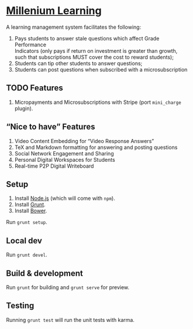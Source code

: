 # [Millenium Learning](https://millenniumlearning.herokuapp.com)

A learning management system facilitates the following:

1. Pays students to answer stale questions which affect Grade Performance  
   Indicators (only pays if return on investment is greater than growth,  
   such that subscriptions MUST cover the cost to reward students);
2. Students can tip other students to answer questions;
3. Students can post questions when subscribed with a microsubscription

## TODO Features

1. Micropayments and Microsubscriptions with Stripe (port `mini_charge` plugin).

## “Nice to have” Features

1. Video Content Embedding for “Video Response Answers”
2. TeX and Markdown formatting for answering and posting questions
3. Social Network Engagement and Sharing
4. Personal Digital Workspaces for Students
5. Real-time P2P Digital Writeboard

## Setup

1. Install [Node.js](http://blog.teamtreehouse.com/install-node-js-npm-windows) (which will come with `npm`).
2. Install [Grunt](http://www.codebelt.com/javascript/install-grunt-js-on-windows/).
3. Install [Bower](https://ruleoftech.com/2015/setting-up-bower-and-gulp-in-windows).

Run `grunt setup`.

## Local dev

Run `grunt devel`.

## Build & development

Run `grunt` for building and `grunt serve` for preview.

## Testing

Running `grunt test` will run the unit tests with karma.
